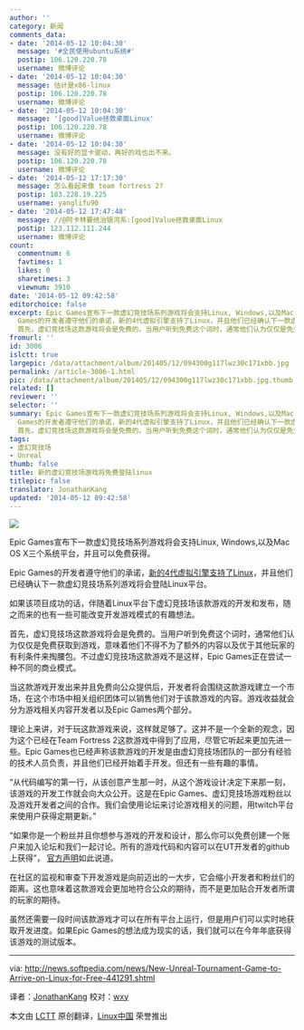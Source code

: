 ```yaml
---
author: ''
category: 新闻
comments_data:
- date: '2014-05-12 10:04:30'
  message: '#全民使用ubuntu系统#'
  postip: 106.120.220.78
  username: 微博评论
- date: '2014-05-12 10:04:30'
  message: 估计是x86-linux
  postip: 106.120.220.78
  username: 微博评论
- date: '2014-05-12 10:04:30'
  message: '[good]Value拯救桌面Linux'
  postip: 106.120.220.78
  username: 微博评论
- date: '2014-05-12 10:04:30'
  message: 没有好的显卡驱动，再好的戏也出不来。
  postip: 106.120.220.78
  username: 微博评论
- date: '2014-05-12 17:17:30'
  message: 怎么看起来像 team fortress 2?
  postip: 183.228.19.225
  username: yanglifu90
- date: '2014-05-12 17:47:48'
  message: //@阿卡林要统治银河系:[good]Value拯救桌面Linux
  postip: 123.112.111.244
  username: 微博评论
count:
  commentnum: 6
  favtimes: 1
  likes: 0
  sharetimes: 3
  viewnum: 3910
date: '2014-05-12 09:42:58'
editorchoice: false
excerpt: Epic Games宣布下一款虚幻竞技场系列游戏将会支持Linux, Windows,以及Mac OS X三个系统平台，并且可以免费获得。 Epic
  Games的开发者遵守他们的承诺，新的4代虚拟引擎支持了Linux，并且他们已经确认下一款虚幻竞技场系列游戏将会登陆Linux平台。 如果该项目成功的话，伴随着Linux平台下虚幻竞技场该款游戏的开发和发布，随之而来的也有一些可能改变开发游戏模式的有趣想法。
  首先，虚幻竞技场这款游戏将会是免费的。当用户听到免费这个词时，通常他们认为仅仅是免费获取到游戏，意味着他们不得不为了额外的内容以及优于其他玩家的有利条件
fromurl: ''
id: 3006
islctt: true
largepic: /data/attachment/album/201405/12/094300g117lwz30c171xbb.jpg
permalink: /article-3006-1.html
pic: /data/attachment/album/201405/12/094300g117lwz30c171xbb.jpg.thumb.jpg
related: []
reviewer: ''
selector: ''
summary: Epic Games宣布下一款虚幻竞技场系列游戏将会支持Linux, Windows,以及Mac OS X三个系统平台，并且可以免费获得。 Epic
  Games的开发者遵守他们的承诺，新的4代虚拟引擎支持了Linux，并且他们已经确认下一款虚幻竞技场系列游戏将会登陆Linux平台。 如果该项目成功的话，伴随着Linux平台下虚幻竞技场该款游戏的开发和发布，随之而来的也有一些可能改变开发游戏模式的有趣想法。
  首先，虚幻竞技场这款游戏将会是免费的。当用户听到免费这个词时，通常他们认为仅仅是免费获取到游戏，意味着他们不得不为了额外的内容以及优于其他玩家的有利条件
tags:
- 虚幻竞技场
- Unreal
thumb: false
title: 新的虚幻竞技场游戏将免费登陆linux
titlepic: false
translator: JonathanKang
updated: '2014-05-12 09:42:58'
---
```


![](/data/attachment/album/201405/12/094300g117lwz30c171xbb.jpg)


Epic Games宣布下一款虚幻竞技场系列游戏将会支持Linux, Windows,以及Mac OS X三个系统平台，并且可以免费获得。


Epic Games的开发者遵守他们的承诺，[新的4代虚拟引擎支持了Linux](http://news.softpedia.com/news/Unreal-Engine-4-1-Support-for-Linux-Might-Spark-the-End-of-Windows-Gaming-Domination-439373.shtml)，并且他们已经确认下一款虚幻竞技场系列游戏将会登陆Linux平台。


如果该项目成功的话，伴随着Linux平台下虚幻竞技场该款游戏的开发和发布，随之而来的也有一些可能改变开发游戏模式的有趣想法。


首先，虚幻竞技场这款游戏将会是免费的。当用户听到免费这个词时，通常他们认为仅仅是免费获取到游戏，意味着他们不得不为了额外的内容以及优于其他玩家的有利条件来掏腰包。不过虚幻竞技场这款游戏不是这样，Epic Games正在尝试一种不同的商业模式。


当这款游戏开发出来并且免费向公众提供后，开发者将会围绕这款游戏建立一个市场，在这个市场中相关组织团体可以销售他们对于该款游戏的内容。游戏收益就会分为游戏相关内容开发者以及Epic Games两个部分。


理论上来讲，对于玩这款游戏来说，这样就足够了。这并不是一个全新的观念，因为这个已经在Team Fortress 2这款游戏中得到了应用，尽管它听起来更加先进一些。Epic Games也已经声称该款游戏的开发是由虚幻竞技场团队的一部分有经验的技术人员负责，并且他们已经开始着手开发。但还有一些有趣的事情。


“从代码编写的第一行，从该创意产生那一时，从这个游戏设计决定下来那一刻，该游戏的开发工作就会向大众公开。这是在Epic Games、虚幻竞技场游戏粉丝以及游戏开发者之间的合作。我们会使用论坛来讨论游戏相关的问题，用twitch平台来使用户获得定期更新。”


“如果你是一个粉丝并且你想参与游戏的开发和设计，那么你可以免费创建一个账户来加入论坛和我们一起讨论。所有的游戏代码和内容可以在UT开发者的github上获得”， [官方声明](https://wiki.unrealengine.com/Unreal_Tournament)如此说道。


在社区的监视和审查下开发游戏是向前迈出的一大步，它会缩小开发者和粉丝们的距离。这也意味着这款游戏会更加地符合公众的期待，而不是更加贴合开发者所谓的玩家的期待。


虽然还需要一段时间该款游戏才可以在所有平台上运行，但是用户们可以实时地获取开发进度。如果Epic Games的想法成为现实的话，我们就可以在今年年底获得该游戏的测试版本。




---


via: <http://news.softpedia.com/news/New-Unreal-Tournament-Game-to-Arrive-on-Linux-for-Free-441291.shtml>


译者：[JonathanKang](https://github.com/JonathanKang) 校对：[wxy](https://github.com/wxy)


本文由 [LCTT](https://github.com/LCTT/TranslateProject) 原创翻译，[Linux中国](http://linux.cn/) 荣誉推出